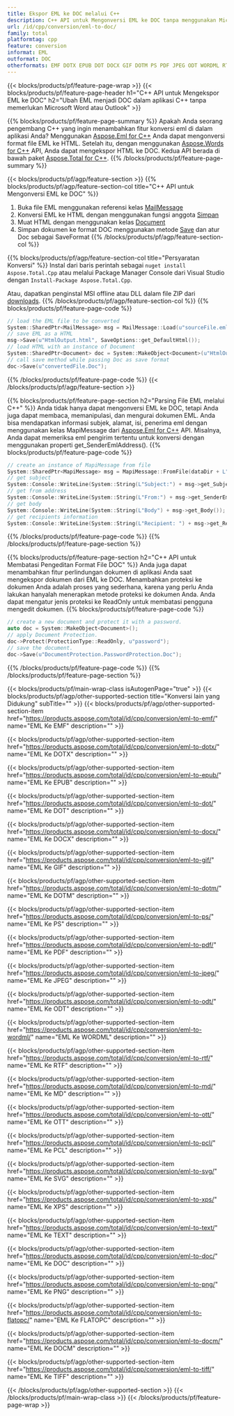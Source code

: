 ```yaml
---
title: Ekspor EML ke DOC melalui C++
description: C++ API untuk Mengonversi EML ke DOC tanpa menggunakan Microsoft Word atau Outlook
url: /id/cpp/conversion/eml-to-doc/
family: total
platformtag: cpp
feature: conversion
informat: EML
outformat: DOC
otherformats: EMF DOTX EPUB DOT DOCX GIF DOTM PS PDF JPEG ODT WORDML RTF MD OTT PCL SVG XPS TEXT BMP PNG FLATOPC DOCM TIFF
---
```

{{< blocks/products/pf/feature-page-wrap >}}
{{< blocks/products/pf/feature-page-header h1="C++ API untuk Mengekspor EML ke DOC" h2="Ubah EML menjadi DOC dalam aplikasi C++ tanpa memerlukan Microsoft Word atau Outlook" >}}

{{% blocks/products/pf/feature-page-summary %}}
Apakah Anda seorang pengembang C++ yang ingin menambahkan fitur konversi eml di dalam aplikasi Anda? Menggunakan [Aspose.Eml for C++](https://products.aspose.com/eml/cpp/) Anda dapat mengonversi format file EML ke HTML. Setelah itu, dengan menggunakan [Aspose.Words for C++](https://products.aspose.com/words/cpp/) API, Anda dapat mengekspor HTML ke DOC. Kedua API berada di bawah paket [Aspose.Total for C++](https://products.aspose.com/total/cpp/). 
{{% /blocks/products/pf/feature-page-summary  %}}

{{< blocks/products/pf/agp/feature-section >}}
{{% blocks/products/pf/agp/feature-section-col title="C++ API untuk Mengonversi EML ke DOC" %}}
1. Buka file EML menggunakan referensi kelas [MailMessage](https://reference.aspose.com/eml/cpp/class/aspose.eml.mail_message)
2. Konversi EML ke HTML dengan menggunakan fungsi anggota [Simpan](https://reference.aspose.com/eml/cpp/class/aspose.eml.mail_message#a7e7c6b50c8db5a8bcc6934db02b4a786)
3. Muat HTML dengan menggunakan kelas [Document](https://reference.aspose.com/words/cpp/class/aspose.words.document)
4. Simpan dokumen ke format DOC menggunakan metode [Save](https://reference.aspose.com/words/cpp/class/aspose.words.document#save_string_saveformat) dan atur Doc sebagai SaveFormat
{{% /blocks/products/pf/agp/feature-section-col %}}

{{% blocks/products/pf/agp/feature-section-col title="Persyaratan Konversi" %}}
Instal dari baris perintah sebagai ```nuget install Aspose.Total.Cpp``` atau melalui Package Manager Console dari Visual Studio dengan ```Install-Package Aspose.Total.Cpp```.

Atau, dapatkan penginstal MSI offline atau DLL dalam file ZIP dari [downloads](https://downloads.aspose.com/total/cpp).
{{% /blocks/products/pf/agp/feature-section-col %}}
{{% blocks/products/pf/feature-page-code %}}

```cpp
// load the EML file to be converted
System::SharedPtr<MailMessage> msg = MailMessage::Load(u"sourceFile.eml");
// save EML as a HTML 
msg->Save(u"HtmlOutput.html", SaveOptions::get_DefaultHtml());  
// load HTML with an instance of Document
System::SharedPtr<Document> doc = System::MakeObject<Document>(u"HtmlOutput.html");
// call save method while passing Doc as save format
doc->Save(u"convertedFile.Doc");
```

{{% /blocks/products/pf/feature-page-code %}}
{{< /blocks/products/pf/agp/feature-section >}}

{{% blocks/products/pf/feature-page-section  h2="Parsing File EML melalui C++" %}}
Anda tidak hanya dapat mengonversi EML ke DOC, tetapi Anda juga dapat membaca, memanipulasi, dan mengurai dokumen EML. Anda bisa mendapatkan informasi subjek, alamat, isi, penerima eml dengan menggunakan kelas MapiMessage dari [Aspose.Eml for C++](https://products.aspose.com/eml/cpp/) API. Misalnya, Anda dapat memeriksa eml pengirim tertentu untuk konversi dengan menggunakan properti get_SenderEmlAddress().
{{% blocks/products/pf/feature-page-code %}}

```cpp
// create an instance of MapiMessage from file
System::SharedPtr<MapiMessage> msg = MapiMessage::FromFile(dataDir + L"message.eml");
// get subject
System::Console::WriteLine(System::String(L"Subject:") + msg->get_Subject());
// get from address
System::Console::WriteLine(System::String(L"From:") + msg->get_SenderEmlAddress());
// get body
System::Console::WriteLine(System::String(L"Body") + msg->get_Body());
// get recipients information
System::Console::WriteLine(System::String(L"Recipient: ") + msg->get_Recipients());
```
{{% /blocks/products/pf/feature-page-code  %}}
{{% /blocks/products/pf/feature-page-section %}}

{{% blocks/products/pf/feature-page-section  h2="C++ API untuk Membatasi Pengeditan Format File DOC" %}}
Anda juga dapat menambahkan fitur perlindungan dokumen di aplikasi Anda saat mengekspor dokumen dari EML ke DOC. Menambahkan proteksi ke dokumen Anda adalah proses yang sederhana, karena yang perlu Anda lakukan hanyalah menerapkan metode proteksi ke dokumen Anda. Anda dapat mengatur jenis proteksi ke ReadOnly untuk membatasi pengguna mengedit dokumen.
{{% blocks/products/pf/feature-page-code %}}

```cpp
// create a new document and protect it with a password.
auto doc = System::MakeObject<Document>();
// apply Document Protection.
doc->Protect(ProtectionType::ReadOnly, u"password");
// save the document.
doc->Save(u"DocumentProtection.PasswordProtection.Doc");
```
{{% /blocks/products/pf/feature-page-code  %}}
{{% /blocks/products/pf/feature-page-section %}}

{{< blocks/products/pf/main-wrap-class isAutogenPage="true" >}}
{{< blocks/products/pf/agp/other-supported-section title="Konversi lain yang Didukung" subTitle="" >}}
{{< blocks/products/pf/agp/other-supported-section-item href="https://products.aspose.com/total/id/cpp/conversion/eml-to-emf/" name="EML Ke EMF" description="" >}}

{{< blocks/products/pf/agp/other-supported-section-item href="https://products.aspose.com/total/id/cpp/conversion/eml-to-dotx/" name="EML Ke DOTX" description="" >}}

{{< blocks/products/pf/agp/other-supported-section-item href="https://products.aspose.com/total/id/cpp/conversion/eml-to-epub/" name="EML Ke EPUB" description="" >}}

{{< blocks/products/pf/agp/other-supported-section-item href="https://products.aspose.com/total/id/cpp/conversion/eml-to-dot/" name="EML Ke DOT" description="" >}}

{{< blocks/products/pf/agp/other-supported-section-item href="https://products.aspose.com/total/id/cpp/conversion/eml-to-docx/" name="EML Ke DOCX" description="" >}}

{{< blocks/products/pf/agp/other-supported-section-item href="https://products.aspose.com/total/id/cpp/conversion/eml-to-gif/" name="EML Ke GIF" description="" >}}

{{< blocks/products/pf/agp/other-supported-section-item href="https://products.aspose.com/total/id/cpp/conversion/eml-to-dotm/" name="EML Ke DOTM" description="" >}}

{{< blocks/products/pf/agp/other-supported-section-item href="https://products.aspose.com/total/id/cpp/conversion/eml-to-ps/" name="EML Ke PS" description="" >}}

{{< blocks/products/pf/agp/other-supported-section-item href="https://products.aspose.com/total/id/cpp/conversion/eml-to-pdf/" name="EML Ke PDF" description="" >}}

{{< blocks/products/pf/agp/other-supported-section-item href="https://products.aspose.com/total/id/cpp/conversion/eml-to-jpeg/" name="EML Ke JPEG" description="" >}}

{{< blocks/products/pf/agp/other-supported-section-item href="https://products.aspose.com/total/id/cpp/conversion/eml-to-odt/" name="EML Ke ODT" description="" >}}

{{< blocks/products/pf/agp/other-supported-section-item href="https://products.aspose.com/total/id/cpp/conversion/eml-to-wordml/" name="EML Ke WORDML" description="" >}}

{{< blocks/products/pf/agp/other-supported-section-item href="https://products.aspose.com/total/id/cpp/conversion/eml-to-rtf/" name="EML Ke RTF" description="" >}}

{{< blocks/products/pf/agp/other-supported-section-item href="https://products.aspose.com/total/id/cpp/conversion/eml-to-md/" name="EML Ke MD" description="" >}}

{{< blocks/products/pf/agp/other-supported-section-item href="https://products.aspose.com/total/id/cpp/conversion/eml-to-ott/" name="EML Ke OTT" description="" >}}

{{< blocks/products/pf/agp/other-supported-section-item href="https://products.aspose.com/total/id/cpp/conversion/eml-to-pcl/" name="EML Ke PCL" description="" >}}

{{< blocks/products/pf/agp/other-supported-section-item href="https://products.aspose.com/total/id/cpp/conversion/eml-to-svg/" name="EML Ke SVG" description="" >}}

{{< blocks/products/pf/agp/other-supported-section-item href="https://products.aspose.com/total/id/cpp/conversion/eml-to-xps/" name="EML Ke XPS" description="" >}}

{{< blocks/products/pf/agp/other-supported-section-item href="https://products.aspose.com/total/id/cpp/conversion/eml-to-text/" name="EML Ke TEXT" description="" >}}

{{< blocks/products/pf/agp/other-supported-section-item href="https://products.aspose.com/total/id/cpp/conversion/eml-to-doc/" name="EML Ke DOC" description="" >}}

{{< blocks/products/pf/agp/other-supported-section-item href="https://products.aspose.com/total/id/cpp/conversion/eml-to-png/" name="EML Ke PNG" description="" >}}

{{< blocks/products/pf/agp/other-supported-section-item href="https://products.aspose.com/total/id/cpp/conversion/eml-to-flatopc/" name="EML Ke FLATOPC" description="" >}}

{{< blocks/products/pf/agp/other-supported-section-item href="https://products.aspose.com/total/id/cpp/conversion/eml-to-docm/" name="EML Ke DOCM" description="" >}}

{{< blocks/products/pf/agp/other-supported-section-item href="https://products.aspose.com/total/id/cpp/conversion/eml-to-tiff/" name="EML Ke TIFF" description="" >}}


{{< /blocks/products/pf/agp/other-supported-section >}}
{{< /blocks/products/pf/main-wrap-class >}}
{{< /blocks/products/pf/feature-page-wrap >}}